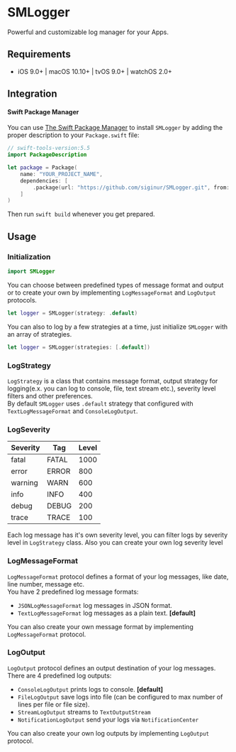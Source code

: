 # SMLogger

Powerful and customizable log manager for your Apps.


## Requirements

- iOS 9.0+ | macOS 10.10+ | tvOS 9.0+ | watchOS 2.0+


## Integration

#### Swift Package Manager

You can use [The Swift Package Manager](https://swift.org/package-manager) to install `SMLogger` by adding the proper description to your `Package.swift` file:

```swift
// swift-tools-version:5.5
import PackageDescription

let package = Package(
    name: "YOUR_PROJECT_NAME",
    dependencies: [
        .package(url: "https://github.com/siginur/SMLogger.git", from: "1.5.0"),
    ]
)
```
Then run `swift build` whenever you get prepared.


## Usage

### Initialization

```swift
import SMLogger
```
You can choose between predefined types of message format and output or to create your own by implementing `LogMessageFormat` and `LogOutput` protocols.
```swift
let logger = SMLogger(strategy: .default)
```
You can also to log by a few strategies at a time, just initialize `SMLogger` with an array of strategies.
```swift
let logger = SMLogger(strategies: [.default])
```

### LogStrategy
`LogStrategy` is a class that contains message format, output strategy for logging(e.x. you can log to console, file, text stream etc.), severity level filters and other preferences. <br>
By default `SMLogger` uses `.default` strategy that configured with `TextLogMessageFormat` and `ConsoleLogOutput`.

### LogSeverity
| Severity | Tag   | Level |
|:---------|-------|:------|
| fatal    | FATAL | 1000  |
| error    | ERROR | 800   |
| warning  | WARN  | 600   |
| info     | INFO  | 400   |
| debug    | DEBUG | 200   |
| trace    | TRACE | 100   |

Each log message has it's own severity level, you can filter logs by severity level in `LogStrategy` class.
Also you can create your own log severity level

### LogMessageFormat
`LogMessageFormat` protocol defines a format of your log messages, like date, line number, message etc. <br>
You have 2 predefined log message formats:
- `JSONLogMessageFormat` log messages in JSON format.
- `TextLogMessageFormat` log messages as a plain text. **[default]**

You can also create your own message format by implementing `LogMessageFormat` protocol.

### LogOutput
`LogOutput` protocol defines an output destination of your log messages.
There are 4 predefined log outputs:
- `ConsoleLogOutput` prints logs to console. **[default]**
- `FileLogOutput` save logs into file (can be configured to max number of lines per file or file size).
- `StreamLogOutput` streams to `TextOutputStream`
- `NotificationLogOutput` send your logs via `NotificationCenter`

You can also create your own log outputs by implementing `LogOutput ` protocol.











































